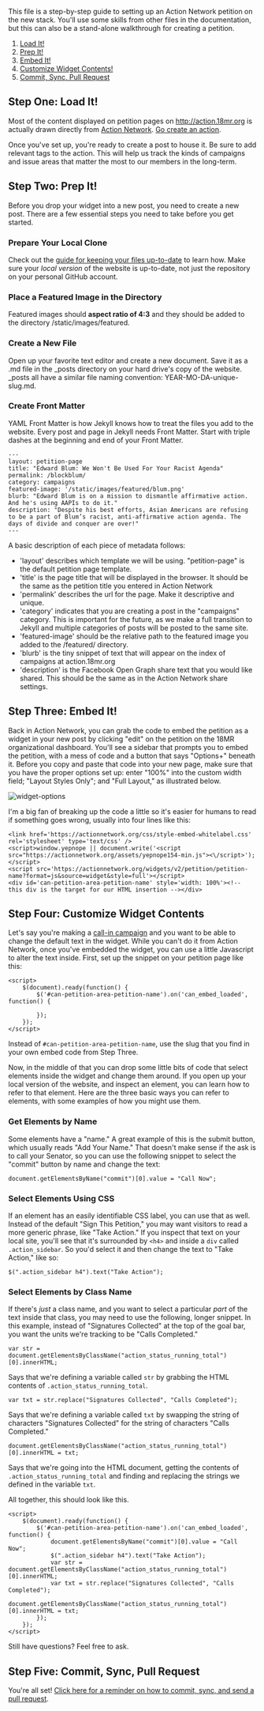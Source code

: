 This file is a step-by-step guide to setting up an Action Network petition on the new stack. You'll use some skills from other files in the documentation, but this can also be a stand-alone walkthrough for creating a petition.

1. [Load It!](https://github.com/18mr/documentation/blob/master/embed-an.md#step-one-load-it)
2. [Prep It!](https://github.com/18mr/documentation/blob/master/embed-an.md#step-two-prep-it)
3. [Embed It!](https://github.com/18mr/documentation/blob/master/embed-an.md#step-three-embed-it)
4. [Customize Widget Contents!](https://github.com/18mr/documentation/blob/master/embed-an.md#step-four-customize-widget-contents)
5. [Commit, Sync, Pull Request](https://github.com/18mr/documentation/blob/master/embed-an.md#step-five-commit-sync-pull-request)

## Step One: Load It!

Most of the content displayed on petition pages on http://action.18mr.org is actually drawn directly from [Action Network](http://actionnetwork.org). [Go create an action](https://github.com/18mr/documentation/blob/master/action-network.md).

Once you've set up, you're ready to create a post to house it. Be sure to add relevant tags to the action. This will help us track the kinds of campaigns and issue areas that matter the most to our members in the long-term.

## Step Two: Prep It!

Before you drop your widget into a new post, you need to create a new post. There are a few essential steps you need to take before you get started.

### Prepare Your Local Clone

Check out the [guide for keeping your files up-to-date](https://github.com/18mr/documentation/blob/master/sync-your-fork.md) to learn how. Make sure your _local version_ of the website is up-to-date, not just the repository on your personal GitHub account.

### Place a Featured Image in the Directory

Featured images should __aspect ratio of 4:3__ and they should be added to the directory /static/images/featured.

### Create a New File

Open up your favorite text editor and create a new document. Save it as a .md file in the _posts directory on your hard drive's copy of the website. _posts all have a similar file naming convention: YEAR-MO-DA-unique-slug.md.

### Create Front Matter

YAML Front Matter is how Jekyll knows how to treat the files you add to the website. Every post and page in Jekyll needs Front Matter. Start with triple dashes at the beginning and end of your Front Matter.

    ---
    layout: petition-page
    title: "Edward Blum: We Won't Be Used For Your Racist Agenda"
    permalink: /blockblum/
    category: campaigns
    featured-image: '/static/images/featured/blum.png'
    blurb: "Edward Blum is on a mission to dismantle affirmative action. And he's using AAPIs to do it."
    description: "Despite his best efforts, Asian Americans are refusing to be a part of Blum’s racist, anti-affirmative action agenda. The days of divide and conquer are over!"
    ---
  
A basic description of each piece of metadata follows:

+ 'layout' describes which template we will be using. "petition-page" is the default petition page template.
+ 'title' is the page title that will be displayed in the browser. It should be the same as the petition title you entered in Action Network
+ 'permalink' describes the url for the page. Make it descriptive and unique.
+ 'category' indicates that you are creating a post in the "campaigns" category. This is important for the future, as we make a full transition to Jekyll and multiple categories of posts will be posted to the same site.
+ 'featured-image' should be the relative path to the featured image you added to the /featured/ directory.
+ 'blurb' is the tiny snippet of text that will appear on the index of campaigns at action.18mr.org
+ 'description' is the Facebook Open Graph share text that you would like shared. This should be the same as in the Action Network share settings.

## Step Three: Embed It!

Back in Action Network, you can grab the code to embed the petition as a widget in your new post by clicking "edit" on the petition on the 18MR organizational dashboard. You'll see a sidebar that prompts you to embed the petition, with a mess of code and a button that says "Options+" beneath it. Before you copy and paste that code into your new page, make sure that you have the proper options set up: enter "100%" into the custom width field; "Layout Styles Only"; and "Full Layout," as illustrated below.

![widget-options](https://cloud.githubusercontent.com/assets/2704279/5191533/0595a0b6-74a4-11e4-8821-52f8aa1903e3.PNG)

I'm a big fan of breaking up the code a little so it's easier for humans to read if something goes wrong, usually into four lines like this:

    <link href='https://actionnetwork.org/css/style-embed-whitelabel.css' rel='stylesheet' type='text/css' />
    <script>window.yepnope || document.write('<script src="https://actionnetwork.org/assets/yepnope154-min.js"><\/script>');</script>
    <script src='https://actionnetwork.org/widgets/v2/petition/petition-name?format=js&source=widget&style=full'></script>
    <div id='can-petition-area-petition-name' style='width: 100%'><!-- this div is the target for our HTML insertion --></div>

## Step Four: Customize Widget Contents

Let's say you're making a [call-in campaign](https://github.com/18mr/documentation/blob/master/call-tool.md) and you want to be able to change the default text in the widget. While you can't do it from Action Network, once you've embedded the widget, you can use a little Javascript to alter the text inside. First, set up the snippet on your petition page like this:

    <script>
        $(document).ready(function() {
            $('#can-petition-area-petition-name').on('can_embed_loaded', function() {
        	
            });
        });
    </script>
    
Instead of `#can-petition-area-petition-name`, use the slug that you find in your own embed code from Step Three.

Now, in the middle of that you can drop some little bits of code that select elements inside the widget and change them around. If you open up your local version of the website, and inspect an element, you can learn how to refer to that element. Here are the three basic ways you can refer to elements, with some examples of how you might use them.

### Get Elements by Name

Some elements have a "name." A great example of this is the submit button, which usually reads "Add Your Name." That doesn't make sense if the ask is to call your Senator, so you can use the following snippet to select the "commit" button by name and change the text:

    document.getElementsByName("commit")[0].value = "Call Now";

### Select Elements Using CSS

If an element has an easily identifiable CSS label, you can use that as well. Instead of the default "Sign This Petition," you may want visitors to read a more generic phrase, like "Take Action." If you inspect that text on your local site, you'll see that it's surrounded by `<h4>` and inside a `div` called `.action_sidebar`. So you'd select it and then change the text to "Take Action," like so:
    
    $(".action_sidebar h4").text("Take Action");

### Select Elements by Class Name

If there's _just_ a class name, and you want to select a particular _part_ of the text inside that class, you may need to use the following, longer snippet. In this example, instead of "Signatures Collected" at the top of the goal bar, you want the units we're tracking to be "Calls Completed."

    var str = document.getElementsByClassName("action_status_running_total")[0].innerHTML;
    
Says that we're defining a variable called `str` by grabbing the HTML contents of `.action_status_running_total`.
    
    var txt = str.replace("Signatures Collected", "Calls Completed");

Says that we're defining a variable called `txt` by swapping the string of characters "Signatures Collected" for the string of characters "Calls Completed."

    document.getElementsByClassName("action_status_running_total")[0].innerHTML = txt;
    
Says that we're going into the HTML document, getting the contents of `.action_status_running_total` and finding and replacing the strings we defined in the variable `txt`.

All together, this should look like this. 

    <script>
        $(document).ready(function() {
            $('#can-petition-area-petition-name').on('can_embed_loaded', function() {
                document.getElementsByName("commit")[0].value = "Call Now";
                $(".action_sidebar h4").text("Take Action");
                var str = document.getElementsByClassName("action_status_running_total")[0].innerHTML;
                var txt = str.replace("Signatures Collected", "Calls Completed");
                document.getElementsByClassName("action_status_running_total")[0].innerHTML = txt;
            });
        });
    </script>
    
Still have questions? Feel free to ask.

## Step Five: Commit, Sync, Pull Request

You're all set! [Click here for a reminder on how to commit, sync, and send a pull request](https://github.com/18mr/documentation/blob/master/commit-pullrequest.md).
